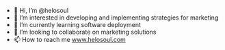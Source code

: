 - 👋 Hi, I’m @helosoul
- 👀 I’m interested in developing and implementing strategies for marketing
- 🌱 I’m currently learning software deployment
- 💞️ I’m looking to collaborate on marketing solutions
- 📫 How to reach me www.helosoul.com

<!---
helosoul/helosoul is a ✨ special ✨ repository because its `README.md` (this file) appears on your GitHub profile.
You can click the Preview link to take a look at your changes.
--->
